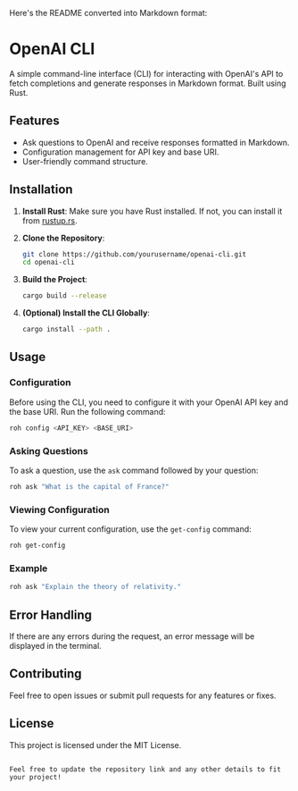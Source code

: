 Here's the README converted into Markdown format:

# OpenAI CLI

A simple command-line interface (CLI) for interacting with OpenAI's API to fetch completions and generate responses in Markdown format. Built using Rust.

## Features

- Ask questions to OpenAI and receive responses formatted in Markdown.
- Configuration management for API key and base URI.
- User-friendly command structure.

## Installation

1. **Install Rust**: Make sure you have Rust installed. If not, you can install it from [rustup.rs](https://rustup.rs/).
2. **Clone the Repository**:

   ```bash
   git clone https://github.com/yourusername/openai-cli.git
   cd openai-cli
   ```

3. **Build the Project**:
   ```bash
   cargo build --release
   ```
4. **(Optional) Install the CLI Globally**:
   ```bash
   cargo install --path .
   ```

## Usage

### Configuration

Before using the CLI, you need to configure it with your OpenAI API key and the base URI. Run the following command:

```bash
roh config <API_KEY> <BASE_URI>
```

### Asking Questions

To ask a question, use the `ask` command followed by your question:

```bash
roh ask "What is the capital of France?"
```

### Viewing Configuration

To view your current configuration, use the `get-config` command:

```bash
roh get-config
```

### Example

```bash
roh ask "Explain the theory of relativity."
```

## Error Handling

If there are any errors during the request, an error message will be displayed in the terminal.

## Contributing

Feel free to open issues or submit pull requests for any features or fixes.

## License

This project is licensed under the MIT License.

```

Feel free to update the repository link and any other details to fit your project!
```
